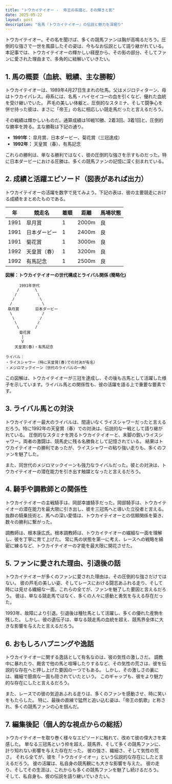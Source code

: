 ```yaml
---
title: "トウカイテイオー -  帝王の系譜と、その輝きと影"
date: 2025-05-22
layout: post
description: "名馬『トウカイテイオー』の伝説と魅力を深堀り"
---
```


トウカイテイオー。その名を聞けば、多くの競馬ファンは胸が高鳴るだろう。圧倒的な強さで一世を風靡したその姿は、今もなお伝説として語り継がれている。本記事では、トウカイテイオーの輝かしい経歴から、その影の部分、そしてファンに愛された理由まで、多角的に紐解いていきたい。


## 1. 馬の概要（血統、戦績、主な勝鞍）

トウカイテイオーは、1989年4月27日生まれの牡馬。父はメジロティターン、母はトウカイパレス。母系には、名馬・ハイセイコーの血を引くなど、優れた血統を受け継いでいた。  芦毛の美しい体躯と、圧倒的なスタミナ、そして闘争心を併せ持った彼は、まさに「帝王」の名に相応しい競走馬だったと言えるだろう。

その戦績は輝かしいものだ。通算成績は16戦10勝、2着3回、3着1回と、圧倒的な勝率を誇る。主な勝鞍は下記の通り。

* **1991年：**  皐月賞、日本ダービー、菊花賞（三冠達成）
* **1992年：**  天皇賞（春）、有馬記念


これらの勝利は、単なる勝利ではなく、彼の圧倒的な強さを示すものだった。特に日本ダービーにおける圧勝は、多くの競馬ファンの記憶に深く刻まれている。


## 2. 成績と活躍エピソード（図表があれば出力）

トウカイテイオーの活躍を数字で見てみよう。下記の表は、彼の主要競走における成績をまとめたものである。

| 年 | 競走名          | 着順 | 距離 | 馬場状態 |
|---|-----------------|-----|------|----------|
| 1991 | 皐月賞           | 1    | 2000m| 良       |
| 1991 | 日本ダービー       | 1    | 2400m| 良       |
| 1991 | 菊花賞           | 1    | 3000m| 良       |
| 1992 | 天皇賞（春）       | 1    | 3200m| 良       |
| 1992 | 有馬記念         | 1    | 2500m| 良       |


**図解：トウカイテイオーの世代構成とライバル関係 (簡略化)**

```
      1991年世代
     /       \
    /         \
   /           \
  /             \
 皐月賞       日本ダービー
  \             /
   \           /
    \         /
     \       /
      菊花賞
       |
       V
    天皇賞(春)・有馬記念

ライバル：
・ライスシャワー（特に天皇賞(春)での対決が有名）
・メジロマックイーン（世代のライバルの一角）

```

この図解は、トウカイテイオーが三冠を達成し、その後も古馬として活躍した様子を示しています。ライバル馬との関係性も、彼の活躍を語る上で重要な要素です。


## 3. ライバル馬との対決

トウカイテイオー最大のライバルは、間違いなくライスシャワーだったと言えるだろう。特に1992年の天皇賞（春）での対決は、伝説的な一戦として語り継がれている。  圧倒的なスタミナを誇るトウカイテイオーと、末脚の鋭いライスシャワー。両者の激闘は、競馬史に残る名勝負として記憶されている。  結果はトウカイテイオーの勝利であったが、ライスシャワーの粘り強い走りも、多くのファンを魅了した。

また、同世代のメジロマックイーンも強力なライバルだった。彼との対決は、トウカイテイオーの潜在能力を引き出す触媒となったと言えるだろう。


## 4. 騎手や調教師との関係性

トウカイテイオーの主戦騎手は、岡部幸雄騎手だった。岡部騎手は、トウカイテイオーの潜在能力を最大限に引き出し、彼を三冠馬へと導いた立役者と言える。  抜群の騎乗技術と、馬への深い愛情は、トウカイテイオーとの信頼関係を築き、数々の勝利に繋がった。

調教師は、根本康広氏。根本調教師は、トウカイテイオーの繊細な一面を理解し、彼を丁寧に育て上げた。  常に馬の状態を第一に考え、レースへの戦略を綿密に練るなど、トウカイテイオーの才能を最大限に開花させた。


## 5. ファンに愛された理由、引退後の話

トウカイテイオーが多くのファンに愛された理由は、その圧倒的な強さだけではない。  彼の芦毛の美しい姿、そしてレースにおける闘志あふれる走り、そして時には見せる繊細な一面。これらの全てが、ファンを魅了した要因と言えるだろう。  彼は、単なる競走馬ではなく、多くの人々に感動と勇気を与える存在だった。

1993年、故障により引退。引退後は種牡馬として活躍し、多くの優れた産駒を残した。  しかし、彼の遺伝子は、単なる競走馬の血統を超え、競馬界全体に大きな影響を与えたと言えるだろう。


## 6. おもしろハプニングや逸話

トウカイテイオーに関する逸話として有名なのは、彼の気性の激しさだ。  調教中に暴れたり、厩舎で他の馬と喧嘩したりするなど、その気性の荒さは、彼を伝説的な存在へと押し上げた要因の一つでもある。  しかし、その激しさの裏には、繊細で臆病な一面も隠されていたという。  このギャップも、彼をより魅力的な存在にしたと言えるだろう。

また、レースでの彼の気迫あふれる走りは、多くのファンを感動させ、時に笑いをもたらした。  特に、最後の直線で猛然と追い込む姿は、「帝王の凱歌」と称され、多くの競馬ファンの心を掴んだ。


## 7. 編集後記（個人的な視点からの総括）

トウカイテイオーを取り巻く様々なエピソードに触れて、改めて彼の偉大さを実感した。  単なる三冠馬という枠を超え、競馬界、そして多くの競馬ファンに、計り知れない影響を与えた存在だった。  彼の強さ、繊細さ、そして気性の荒さ。  それら全てが、彼を「トウカイテイオー」という伝説的な存在にしたと言えるだろう。  彼の活躍は、私自身の競馬観にも大きな影響を与えた。  彼の走り、そしてその生涯は、これからも多くの競馬ファンを魅了し続けるだろう。  そして、私自身も、彼の伝説を語り継いでいきたい。
